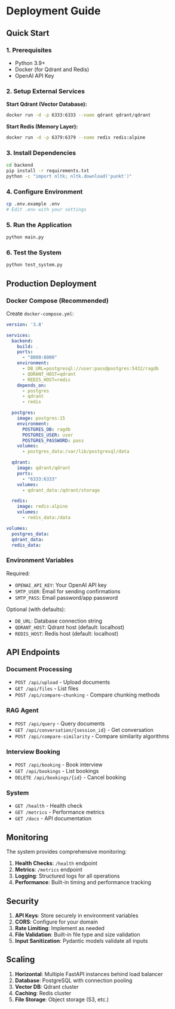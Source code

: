 # Deployment Guide

## Quick Start

### 1. Prerequisites
- Python 3.9+
- Docker (for Qdrant and Redis)
- OpenAI API Key

### 2. Setup External Services

**Start Qdrant (Vector Database):**
```bash
docker run -d -p 6333:6333 --name qdrant qdrant/qdrant
```

**Start Redis (Memory Layer):**
```bash
docker run -d -p 6379:6379 --name redis redis:alpine
```

### 3. Install Dependencies
```bash
cd backend
pip install -r requirements.txt
python -c "import nltk; nltk.download('punkt')"
```

### 4. Configure Environment
```bash
cp .env.example .env
# Edit .env with your settings
```

### 5. Run the Application
```bash
python main.py
```

### 6. Test the System
```bash
python test_system.py
```

## Production Deployment

### Docker Compose (Recommended)

Create `docker-compose.yml`:

```yaml
version: '3.8'

services:
  backend:
    build: .
    ports:
      - "8000:8000"
    environment:
      - DB_URL=postgresql://user:pass@postgres:5432/ragdb
      - QDRANT_HOST=qdrant
      - REDIS_HOST=redis
    depends_on:
      - postgres
      - qdrant
      - redis

  postgres:
    image: postgres:15
    environment:
      POSTGRES_DB: ragdb
      POSTGRES_USER: user
      POSTGRES_PASSWORD: pass
    volumes:
      - postgres_data:/var/lib/postgresql/data

  qdrant:
    image: qdrant/qdrant
    ports:
      - "6333:6333"
    volumes:
      - qdrant_data:/qdrant/storage

  redis:
    image: redis:alpine
    volumes:
      - redis_data:/data

volumes:
  postgres_data:
  qdrant_data:
  redis_data:
```

### Environment Variables

Required:
- `OPENAI_API_KEY`: Your OpenAI API key
- `SMTP_USER`: Email for sending confirmations
- `SMTP_PASS`: Email password/app password

Optional (with defaults):
- `DB_URL`: Database connection string
- `QDRANT_HOST`: Qdrant host (default: localhost)
- `REDIS_HOST`: Redis host (default: localhost)

## API Endpoints

### Document Processing
- `POST /api/upload` - Upload documents
- `GET /api/files` - List files
- `POST /api/compare-chunking` - Compare chunking methods

### RAG Agent
- `POST /api/query` - Query documents
- `GET /api/conversation/{session_id}` - Get conversation
- `POST /api/compare-similarity` - Compare similarity algorithms

### Interview Booking
- `POST /api/booking` - Book interview
- `GET /api/bookings` - List bookings
- `DELETE /api/bookings/{id}` - Cancel booking

### System
- `GET /health` - Health check
- `GET /metrics` - Performance metrics
- `GET /docs` - API documentation

## Monitoring

The system provides comprehensive monitoring:

1. **Health Checks**: `/health` endpoint
2. **Metrics**: `/metrics` endpoint  
3. **Logging**: Structured logs for all operations
4. **Performance**: Built-in timing and performance tracking

## Security

1. **API Keys**: Store securely in environment variables
2. **CORS**: Configure for your domain
3. **Rate Limiting**: Implement as needed
4. **File Validation**: Built-in file type and size validation
5. **Input Sanitization**: Pydantic models validate all inputs

## Scaling

1. **Horizontal**: Multiple FastAPI instances behind load balancer
2. **Database**: PostgreSQL with connection pooling
3. **Vector DB**: Qdrant cluster
4. **Caching**: Redis cluster
5. **File Storage**: Object storage (S3, etc.)
